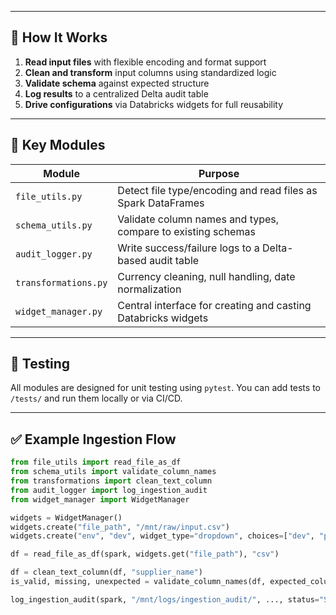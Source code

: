 
---

## 🚀 How It Works

1. **Read input files** with flexible encoding and format support
2. **Clean and transform** input columns using standardized logic
3. **Validate schema** against expected structure
4. **Log results** to a centralized Delta audit table
5. **Drive configurations** via Databricks widgets for full reusability

---

## 🔧 Key Modules

| Module              | Purpose |
|---------------------|---------|
| `file_utils.py`     | Detect file type/encoding and read files as Spark DataFrames |
| `schema_utils.py`   | Validate column names and types, compare to existing schemas |
| `audit_logger.py`   | Write success/failure logs to a Delta-based audit table |
| `transformations.py`| Currency cleaning, null handling, date normalization |
| `widget_manager.py` | Central interface for creating and casting Databricks widgets |

---

## 🧪 Testing

All modules are designed for unit testing using `pytest`. You can add tests to `/tests/` and run them locally or via CI/CD.

---

## ✅ Example Ingestion Flow

```python
from file_utils import read_file_as_df
from schema_utils import validate_column_names
from transformations import clean_text_column
from audit_logger import log_ingestion_audit
from widget_manager import WidgetManager

widgets = WidgetManager()
widgets.create("file_path", "/mnt/raw/input.csv")
widgets.create("env", "dev", widget_type="dropdown", choices=["dev", "prod"])

df = read_file_as_df(spark, widgets.get("file_path"), "csv")

df = clean_text_column(df, "supplier_name")
is_valid, missing, unexpected = validate_column_names(df, expected_columns)

log_ingestion_audit(spark, "/mnt/logs/ingestion_audit/", ..., status="SUCCESS")
